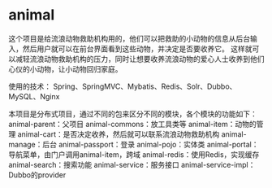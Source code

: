 # animal
这个项目是给流浪动物救助机构用的，他们可以把救助的小动物的信息从后台输入，然后用户就可以在前台界面看到这些动物，并决定是否要收养它。
这样就可以减轻流浪动物救助机构的压力，同时让想要收养流浪动物的爱心人士收养到他们心仪的小动物，让小动物回归家庭。

使用的技术：
Spring、SpringMVC、Mybatis、Redis、Solr、Dubbo、MySQL、Nginx

本项目是分布式项目，通过不同的包来区分不同的模块，各个模块的功能如下：
animal-parent：父项目
animal-commons：放工具类等
animal-item：动物的管理
animal-cart：是否决定收养，然后就可以联系流浪动物救助机构
animal-manage：后台
animal-passport：登录
animal-pojo：实体类
animal-portal：导航菜单，由门户调用animal-item，跨域
animal-redis：使用Redis，实现缓存
animal-search：搜索功能
animal-service：服务接口
animal-service-impl：Dubbo的provider
